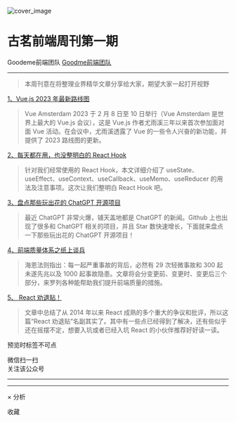 ![cover_image](https://mmbiz.qpic.cn/mmbiz_jpg/TpB2QHJbiaicGzjTDDJvpicpWCZPlz1mW3XB0CbEEKcrdGPKZEguF32LyEfyeuMpxmIEuhXhdjsSJgRv7tVtxlK0A/0?wx_fmt=jpeg)

#  古茗前端周刊第一期

Goodeme前端团队  [ Goodme前端团队 ](javascript:void\(0\);)

__ _ _ _ _

> 本周刊意在将整理业界精华文章分享给大家，期望大家一起打开视野

[ 1、Vue.js 2023 年最新路线图
](https://mp.weixin.qq.com/s?__biz=MzU2MTIyNDUwMA==&mid=2247512232&idx=1&sn=6c8aba78b49e2f7b78cc60b6aaba6387&scene=21#wechat_redirect)

> Vue Amsterdam 2023 于 2 月 8 日至 10 日举行（Vue Amsterdam 是世界上最大的 Vue.js 会议），这是
> Vue.js 作者尤雨溪三年以来首次参加面对面 Vue 活动。在会议中，尤雨溪透露了 Vue 的一些令人兴奋的新功能，并提供了 2023 路线图的更新。

[ 2、每天都在用，也没整明白的 React Hook
](https://mp.weixin.qq.com/s?__biz=MzI1MzYzMjE0MQ==&mid=2247501400&idx=1&sn=2570f372bfb2fafa9394fff1fec75379&scene=21#wechat_redirect)

> 针对我们经常使用的 React Hook，本文详细介绍了
> useState、useEffect、useContext、useCallback、useMemo、useReducer
> 的用法及注意事项。这次让我们整明白 React Hook 吧。

[ 3、盘点那些玩出花的 ChatGPT 开源项目
](https://mp.weixin.qq.com/s?__biz=MzU2MTIyNDUwMA==&mid=2247512356&idx=1&sn=59bd372e8025e342e336a2f3879d1010&scene=21#wechat_redirect)

> 最近 ChatGPT 非常火爆，铺天盖地都是 ChatGPT 的新闻。Github 上也出现了很多和 ChatGPT 相关的项目，并且 Star
> 数快速增长，下面就来盘点一下那些玩出花的 ChatGPT 开源项目！

[ 4、前端质量体系之纸上谈兵
](https://mp.weixin.qq.com/s?__biz=MzIxNTIzNjkyOA==&mid=2650445908&idx=1&sn=24e2ca2352bb468d05e5db5450a385fc&scene=21#wechat_redirect)

> 海恩法则指出：每一起严重事故的背后，必然有 29 次轻微事故和 300 起未遂先兆以及 1000
> 起事故隐患。文章将会分变更前、变更时、变更后三个部分，来罗列各种能帮助我们提升前端质量的措施。

[
](https://mp.weixin.qq.com/s?__biz=Mzk0MDMwMzQyOA==&mid=2247496833&idx=1&sn=6e578a72a0a3126217695299766474a3&scene=21#wechat_redirect)
[ 5、  React 劝退贴！
](https://mp.weixin.qq.com/s?__biz=Mzk0MDMwMzQyOA==&mid=2247496833&idx=1&sn=6e578a72a0a3126217695299766474a3&scene=21#wechat_redirect)
[
](https://mp.weixin.qq.com/s?__biz=Mzk0MDMwMzQyOA==&mid=2247496833&idx=1&sn=6e578a72a0a3126217695299766474a3&chksm=c2e101aaf59688bcf00d00ebac049ca3c1ff2ee63676fea5f58c098bb13d67a4db7d20fb57d1&scene=21#wechat_redirect)

> 文章中总结了从 2014 年以来 React 成熟的多个重大的争议和批评，所以这篇“React
> 劝退贴”名副其实了。其中有一些点已经得到了解决，还有些似乎还在摇摆不定，想要入坑或者已经入坑 React 的小伙伴推荐好好读一读。

  

预览时标签不可点

微信扫一扫  
关注该公众号





****



****



×  分析

  收藏

